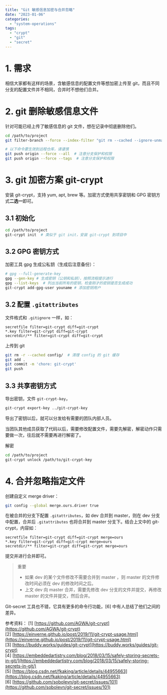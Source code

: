 ```yaml
---
title: "Git 敏感信息加密与合并忽略"
date: "2023-01-06"
categories: 
  - "system-operations"
tags: 
  - "crypt"
  - "git"
  - "secret"
---
```


# 1\. 需求

相信大家都有这样的场景，含敏感信息的配置文件等想加密上传至 git，而且不同分支的配置文件并不相同，合并时不想他们合并。

# 2\. git 删除敏感信息文件

针对可能已经上传了敏感信息的 git 文件，想在记录中彻底删除他们。

```bash
cd /path/to/project
git filter-branch --force --index-filter "git rm --cached --ignore-unmatch PATH-TO-YOUR-FILE-WITH-SENSITIVE-DATA" --prune-empty --tag-name-filter cat -- --all

# 以下命令要生效到远程仓库，请谨慎
git push origin --force --all  # 注意分支保护和权限
git push origin --force --tags  # 注意分支保护和权限
```

# 3\. git 加密方案 git-crypt

安装 git-crypt，支持 yum, apt, brew 等。加密方式使用共享密钥和 GPG 密钥方式**二选一**即可。

## 3.1 初始化

```bash
cd /path/to/project
git-crypt init  # 类似于 git init，安装 git-crypt 到项目中
```

## 3.2 GPG 密钥方式

加密工具 gpg 生成公私钥（生成后注意备份）：

```bash
# gpg --full-generate-key
gpg --gen-key # 生成密钥（公钥和私钥），按照流程提示进行
gpg --list-keys  # 列出当前所有的密钥，检查刚才的密钥是否生成成功
git-crypt add-gpg-user youname # 添加密钥用户
```

## 3.2 配置 `.gitattributes`

文件格式和 `.gitignore` 一样，如：

```
secretfile filter=git-crypt diff=git-crypt
*.key filter=git-crypt diff=git-crypt
secretdir/** filter=git-crypt diff=git-crypt
```

上传到 git

```bash
git rm -r --cached config/  # 清理 config 的 git 缓存
git add .
git commit -m 'chore: git-crypt'
git push
```

## 3.3 共享密钥方式

导出密钥，文件 `git-crypt-key`，

```bash
git-crypt export-key ../git-crypt-key
```

导出了密钥以后，就可以分发给有需要的团队内部人员。

当团队其他成员获取了代码以后，需要修改配置文件，需要先解密，解密动作只需要做一次，往后就不需要再进行解密了。

解密

```bash
cd /path/to/project
git-crypt unlock /path/to/git-crypt-key
```

# 4\. 合并忽略指定文件

创建自定义 merge driver：

```bash
git config --global merge.ours.driver true
```

在被合并的分支下配置 `.gitattributes`，如 dev 合并到 master，则在 dev 分支中配置，合并后 `.gitattributes` 也将合并到 master 分支下。结合上文中的 git-crypt，内容如：

```
secretfile filter=git-crypt diff=git-crypt merge=ours
*.key filter=git-crypt diff=git-crypt merge=ours
secretdir/** filter=git-crypt diff=git-crypt merge=ours
```

提交并进行合并即可。

> 重要
> 
> - 如果 dev 的某个文件修改不需要合并到 master ，则 master 的文件修改时间必须在 dev 的修改时间之后。
> - 上文 dev 向 master 合并，需要先修改 dev 分支的文件并提交，再修改 master 的文件并提交，然后合并。

Git-secret 工具也不错，它具有更多的命令行功能，\[6\] 中有人总结了他们之间的差异。

参考资料： \[1\] [https://github.com/AGWA/git-crypt](https://github.com/AGWA/git-crypt)  
\[2\] [https://einverne.github.io/post/2019/11/git-crypt-usage.html](https://einverne.github.io/post/2019/11/git-crypt-usage.html)  
\[3\] [https://buddy.works/guides/git-crypt](https://buddy.works/guides/git-crypt)  
\[4\] [https://embeddedartistry.com/blog/2018/03/15/safely-storing-secrets-in-git/](https://embeddedartistry.com/blog/2018/03/15/safely-storing-secrets-in-git/)  
\[5\] [https://blog.csdn.net/fkaking/article/details/44955663](https://blog.csdn.net/fkaking/article/details/44955663)  
\[6\] [https://github.com/sobolevn/git-secret/issues/101](https://github.com/sobolevn/git-secret/issues/101)
